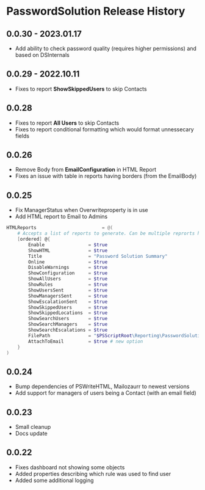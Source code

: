 ﻿# PasswordSolution Release History

## 0.0.30 - 2023.01.17
- Add ability to check password quality (requires higher permissions) and based on DSInternals

## 0.0.29 - 2022.10.11
- Fixes to report **ShowSkippedUsers** to skip Contacts

## 0.0.28
- Fixes to report **All Users** to skip Contacts
- Fixes to report conditional formatting which would format unnessecary fields

## 0.0.26
- Remove Body from **EmailConfiguration** in HTML Report
- Fixes an issue with table in reports having borders (from the EmailBody)

## 0.0.25
- Fix ManagerStatus when Overwriteproperty is in use
- Add HTML report to Email to Admins

```powershell
HTMLReports                        = @(
    # Accepts a list of reports to generate. Can be multiple reprorts having different sections, or just one having it all
    [ordered] @{
        Enable                = $true
        ShowHTML              = $true
        Title                 = "Password Solution Summary"
        Online                = $true
        DisableWarnings       = $true
        ShowConfiguration     = $true
        ShowAllUsers          = $true
        ShowRules             = $true
        ShowUsersSent         = $true
        ShowManagersSent      = $true
        ShowEscalationSent    = $true
        ShowSkippedUsers      = $true
        ShowSkippedLocations  = $true
        ShowSearchUsers       = $true
        ShowSearchManagers    = $true
        ShowSearchEscalations = $true
        FilePath              = "$PSScriptRoot\Reporting\PasswordSolution_$(($Date).ToString('yyyy-MM-dd_HH_mm_ss')).html"
        AttachToEmail         = $true # new option
    }
)
```

## 0.0.24
- Bump dependencies of PSWriteHTML, Mailozaurr to newest versions
- Add support for managers of users being a Contact (with an email field)

## 0.0.23
 - Small cleanup
 - Docs update
## 0.0.22
- Fixes dashboard not showing some objects
- Added properties describing which rule was used to find user
- Added some additional logging